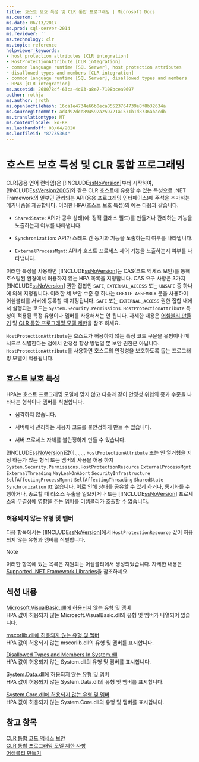 ```yaml
---
title: 호스트 보호 특성 및 CLR 통합 프로그래밍 | Microsoft Docs
ms.custom: ''
ms.date: 06/13/2017
ms.prod: sql-server-2014
ms.reviewer: ''
ms.technology: clr
ms.topic: reference
helpviewer_keywords:
- host protection attributes [CLR integration]
- HostProtectionAttribute [CLR integration]
- common language runtime [SQL Server], host protection attributes
- disallowed types and members [CLR integration]
- common language runtime [SQL Server], disallowed types and members
- HPAs [CLR integration]
ms.assetid: 268078df-63ca-4c03-a8e7-7108bcea9697
author: rothja
ms.author: jroth
ms.openlocfilehash: 16ca1e4734e66b0eca85523764739e8f8b32634a
ms.sourcegitcommit: ad4d92dce894592a259721a1571b1d8736abacdb
ms.translationtype: MT
ms.contentlocale: ko-KR
ms.lasthandoff: 08/04/2020
ms.locfileid: "87735364"
---
```

# <a name="host-protection-attributes-and-clr-integration-programming"></a>호스트 보호 특성 및 CLR 통합 프로그래밍
  CLR(공용 언어 런타임)은 [!INCLUDE[ssNoVersion](../../includes/ssnoversion-md.md)]부터 시작하여, [!INCLUDE[ssVersion2005](../../includes/ssversion2005-md.md)]와 같은 CLR 호스트에 유용할 수 있는 특성으로 .NET Framework의 일부인 관리되는 API(응용 프로그래밍 인터페이스)에 주석을 추가하는 메커니즘을 제공합니다. 이러한 HPA(호스트 보호 특성)의 예는 다음과 같습니다.  
  
-   `SharedState`: API가 공유 상태(예: 정적 클래스 필드)를 만들거나 관리하는 기능을 노출하는지 여부를 나타냅니다.  
  
-   `Synchronization`: API가 스레드 간 동기화 기능을 노출하는지 여부를 나타냅니다.  
  
-   `ExternalProcessMgmt`: API가 호스트 프로세스 제어 기능을 노출하는지 여부를 나타냅니다.  
  
 이러한 특성을 사용하면 [!INCLUDE[ssNoVersion](../../includes/ssnoversion-md.md)]는 CAS(코드 액세스 보안)를 통해 호스팅된 환경에서 허용하지 않는 HPA 목록을 지정합니다. CAS 요구 사항은 3가지 [!INCLUDE[ssNoVersion](../../includes/ssnoversion-md.md)] 권한 집합인 `SAFE`, `EXTERNAL_ACCESS` 또는 `UNSAFE` 중 하나에 의해 지정됩니다. 이러한 세 보안 수준 중 하나는 `CREATE ASSEMBLY` 문을 사용하여 어셈블리를 서버에 등록할 때 지정됩니다. `SAFE` 또는 `EXTERNAL_ACCESS` 권한 집합 내에서 실행되는 코드는 `System.Security.Permissions.HostProtectionAttribute` 특성이 적용된 특정 유형이나 멤버를 사용해서는 안 됩니다. 자세한 내용은 [어셈블리 만들기](../clr-integration/assemblies/creating-an-assembly.md) 및 [CLR 통합 프로그래밍 모델 제한](../clr-integration/database-objects/clr-integration-programming-model-restrictions.md)을 참조 하세요.  
  
 `HostProtectionAttribute`는 호스트가 허용하지 않는 특정 코드 구문을 유형이나 메서드로 식별한다는 점에서 안정성 향상 방법일 뿐 보안 권한은 아닙니다. `HostProtectionAttribute`를 사용하면 호스트의 안정성을 보호하도록 돕는 프로그래밍 모델이 적용됩니다.  
  
## <a name="host-protection-attributes"></a>호스트 보호 특성  
 HPA는 호스트 프로그래밍 모델에 맞지 않고 다음과 같이 안정성 위협의 증가 수준을 나타내는 형식이나 멤버를 식별합니다.  
  
-   심각하지 않습니다.  
  
-   서버에서 관리하는 사용자 코드를 불안정하게 만들 수 있습니다.  
  
-   서버 프로세스 자체를 불안정하게 만들 수 있습니다.  
  
 [!INCLUDE[ssNoVersion](../../includes/ssnoversion-md.md)]값이,,,,,,, `HostProtectionAttribute` 또는 인 열거형을 지정 하는가 있는 형식 또는 멤버의 사용을 허용 하지 `System.Security.Permissions.HostProtectionResource` `ExternalProcessMgmt` `ExternalThreading` `MayLeakOnAbort` `SecurityInfrastructure` `SelfAffectingProcessMgmnt` `SelfAffectingThreading` `SharedState` `Synchronization` `UI` 않습니다. 이로 인해 상태를 공유할 수 있게 하거나, 동기화를 수행하거나, 종료할 때 리소스 누출을 일으키거나 또는 [!INCLUDE[ssNoVersion](../../includes/ssnoversion-md.md)] 프로세스의 무결성에 영향을 주는 멤버를 어셈블리가 호출할 수 없습니다.  
  
### <a name="disallowed-types-and-members"></a>허용되지 않는 유형 및 멤버  
 다음 항목에서는 [!INCLUDE[ssNoVersion](../../includes/ssnoversion-md.md)]에서 `HostProtectionResource` 값이 허용되지 않는 유형과 멤버를 식별합니다.  
  
> [!NOTE]  
>  이러한 항목에 있는 목록은 지원되는 어셈블리에서 생성되었습니다.  자세한 내용은 [Supported .NET Framework Libraries](../clr-integration/database-objects/supported-net-framework-libraries.md)을 참조하세요.  
  
## <a name="in-this-section"></a>섹션 내용  
 [Microsoft.VisualBasic.dll에 허용되지 않는 유형 및 멤버](disallowed-types-and-members-in-microsoft-visualbasic-dll.md)  
 HPA 값이 허용되지 않는 Microsoft.VisualBasic.dll의 유형 및 멤버가 나열되어 있습니다.  
  
 [mscorlib.dll에 허용되지 않는 유형 및 멤버](disallowed-types-and-members-in-mscorlib-dll.md)  
 HPA 값이 허용되지 않는 mscorlib.dll의 유형 및 멤버를 표시합니다.  
  
 [Disallowed Types and Members In System.dll](disallowed-types-and-members-in-system-dll.md)  
 HPA 값이 허용되지 않는 System.dll의 유형 및 멤버를 표시합니다.  
  
 [System.Data.dll에 허용되지 않는 유형 및 멤버](disallowed-types-and-members-in-system-data-dll.md)  
 HPA 값이 허용되지 않는 System.Data.dll의 유형 및 멤버를 표시합니다.  
  
 [System.Core.dll에 허용되지 않는 유형 및 멤버](disallowed-types-and-members-in-system-core-dll.md)  
 HPA 값이 허용되지 않는 System.Core.dll의 유형 및 멤버를 표시합니다.  
  
## <a name="see-also"></a>참고 항목  
 [CLR 통합 코드 액세스 보안](../clr-integration/security/clr-integration-code-access-security.md)   
 [CLR 통합 프로그래밍 모델 제한 사항](../clr-integration/database-objects/clr-integration-programming-model-restrictions.md)   
 [어셈블리 만들기](../clr-integration/assemblies/creating-an-assembly.md)  
  
  
